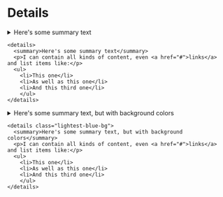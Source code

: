 # Details

<details>
  <summary>Here's some summary text</summary>
  <p>I can contain all kinds of content, even <a href="#">links</a> and list items like:</p>
  <ul>
    <li>This one</li>
    <li>As well as this one</li>
    <li>And this third one</li>
    </ul>
</details>

    <details>
      <summary>Here's some summary text</summary>
      <p>I can contain all kinds of content, even <a href="#">links</a> and list items like:</p>
      <ul>
        <li>This one</li>
        <li>As well as this one</li>
        <li>And this third one</li>
        </ul>
    </details>

<details class="lightest-blue-bg">
  <summary>Here's some summary text, but with background colors</summary>
  <p>I can contain all kinds of content, even <a href="#">links</a> and list items like:</p>
  <ul>
    <li>This one</li>
    <li>As well as this one</li>
    <li>And this third one</li>
    </ul>
</details>

    <details class="lightest-blue-bg">
      <summary>Here's some summary text, but with background colors</summary>
      <p>I can contain all kinds of content, even <a href="#">links</a> and list items like:</p>
      <ul>
        <li>This one</li>
        <li>As well as this one</li>
        <li>And this third one</li>
        </ul>
    </details>